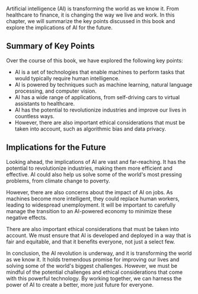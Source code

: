 
Artificial intelligence (AI) is transforming the world as we know it. From healthcare to finance, it is changing the way we live and work. In this chapter, we will summarize the key points discussed in this book and explore the implications of AI for the future.

Summary of Key Points
---------------------

Over the course of this book, we have explored the following key points:

* AI is a set of technologies that enable machines to perform tasks that would typically require human intelligence.
* AI is powered by techniques such as machine learning, natural language processing, and computer vision.
* AI has a wide range of applications, from self-driving cars to virtual assistants to healthcare.
* AI has the potential to revolutionize industries and improve our lives in countless ways.
* However, there are also important ethical considerations that must be taken into account, such as algorithmic bias and data privacy.

Implications for the Future
---------------------------

Looking ahead, the implications of AI are vast and far-reaching. It has the potential to revolutionize industries, making them more efficient and effective. AI could also help us solve some of the world's most pressing problems, from climate change to poverty.

However, there are also concerns about the impact of AI on jobs. As machines become more intelligent, they could replace human workers, leading to widespread unemployment. It will be important to carefully manage the transition to an AI-powered economy to minimize these negative effects.

There are also important ethical considerations that must be taken into account. We must ensure that AI is developed and deployed in a way that is fair and equitable, and that it benefits everyone, not just a select few.

In conclusion, the AI revolution is underway, and it is transforming the world as we know it. It holds tremendous promise for improving our lives and solving some of the world's biggest challenges. However, we must be mindful of the potential challenges and ethical considerations that come with this powerful technology. By working together, we can harness the power of AI to create a better, more just future for everyone.